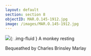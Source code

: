 ```yaml
---
layout: default
section: section 8
objectID: MAR.O.145-1912.jpg
image: /images/MAR.O.145-1912.jpg
---
```

![]({{site.baseurl}}/images/MAR.O.145-1912.jpg){: .img-fluid }
A monkey resting

Bequeathed by Charles Brinsley Marlay

